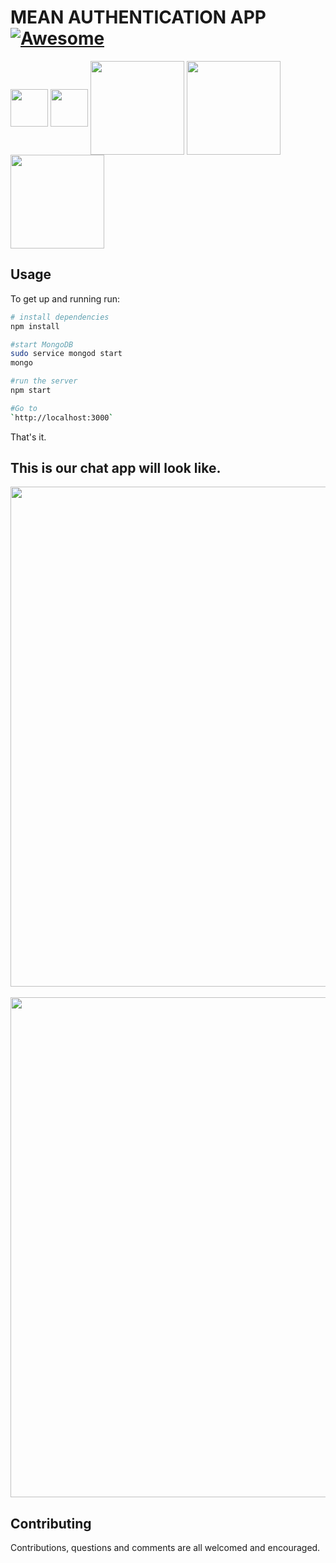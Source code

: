 # MEAN AUTHENTICATION APP [![Awesome](https://cdn.rawgit.com/sindresorhus/awesome/d7305f38d29fed78fa85652e3a63e154dd8e8829/media/badge.svg)](https://github.com/AbdallahBedir/mean_chat_app)


[<img width="60" align="middle" src="https://cdn.rawgit.com/gilbarbara/logos/e7b1dc2666c3dabe6c1276abd0a767b6ebd6af43/logos/nodejs-icon.svg">](https://nodejs.org)
[<img width="60" align="middle" src="https://www.ag-grid.com/images/angular2.png">](https://angular.io/)
[<img width="150" align="middle" src="https://cdn.worldvectorlogo.com/logos/mongodb.svg">](https://www.mongodb.com/)
[<img width="150" align="middle" src="https://camo.githubusercontent.com/b0c9dc0e2f5bcd190403159a24d4a541e496e30a/68747470733a2f2f636f6c69676f2e696f2f696d616765732f657870726573732e737667">](https://expressjs.com/)
[<img width="150" align="middle" src="http://www.programwitherik.com/content/images/2017/01/socket-e1434850599985.png">](https://socket.io/)


## Usage
To get up and running run:
``` bash
# install dependencies
npm install

#start MongoDB
sudo service mongod start
mongo

#run the server
npm start

#Go to 
`http://localhost:3000`
```
That's it.

## This is our chat app will look like.
<img width="800" align="middle" src="https://image.ibb.co/cwoABG/rooming.png">
<br />
<br />
<img width="800" align="middle" src="https://image.ibb.co/dchLBG/chatting.png">

## Contributing

Contributions, questions and comments are all welcomed and encouraged. 
